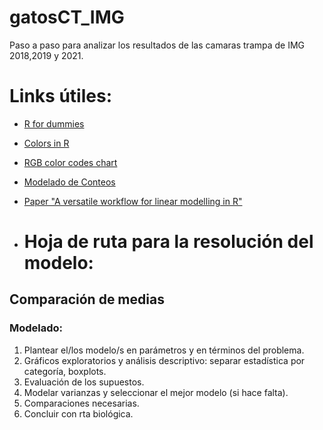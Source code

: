# gatosCT_IMG

Paso a paso para analizar los resultados de las camaras trampa de IMG 2018,2019 y 2021. 

# Links útiles:
- [R for dummies](http://sgpwe.izt.uam.mx/files/users/uami/gma/R_for_dummies.pdf)
- [Colors in R](http://www.stat.columbia.edu/~tzheng/files/Rcolor.pdf)
- [RGB color codes chart](https://www.rapidtables.com/web/color/RGB_Color.html)
- [Modelado de Conteos](https://fcorowe.github.io/countdata_modelling/)
- [Paper "A versatile workflow for linear modelling in R"](https://github.com/MSSanton/glmms_workflow/blob/main/Linear%20modelling%20workflow_support%20functions.R)

- # Hoja de ruta para la resolución del modelo:
## Comparación de medias
### Modelado:
1. Plantear el/los modelo/s en parámetros y en términos del problema.
2. Gráficos exploratorios y análisis descriptivo: separar estadística por categoría, boxplots.
3. Evaluación de los supuestos.  
4. Modelar varianzas y seleccionar el mejor modelo (si hace falta).  
5. Comparaciones necesarias.
6. Concluir con rta biológica.
